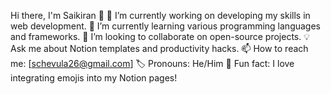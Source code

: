 Hi there, I'm Saikiran 👋
🔭 I’m currently working on developing my skills in web development.
🌱 I’m currently learning various programming languages and frameworks.
🤝 I’m looking to collaborate on open-source projects.
💡 Ask me about Notion templates and productivity hacks.
📫 How to reach me: [schevula26@gmail.com] 
🏷️ Pronouns: He/Him
🎉 Fun fact: I love integrating emojis into my Notion pages!
